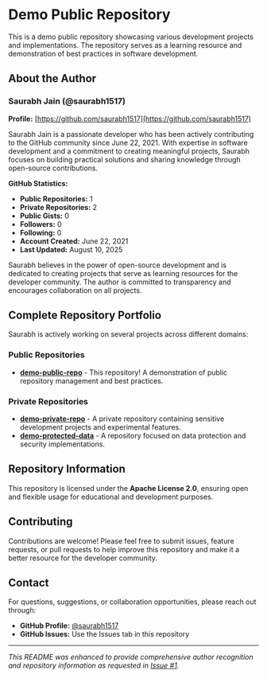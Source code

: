 # Demo Public Repository

This is a demo public repository showcasing various development projects and implementations. The repository serves as a learning resource and demonstration of best practices in software development.

## About the Author

### Saurabh Jain (@saurabh1517)

**Profile:** [https://github.com/saurabh1517](https://github.com/saurabh1517)

Saurabh Jain is a passionate developer who has been actively contributing to the GitHub community since June 22, 2021. With expertise in software development and a commitment to creating meaningful projects, Saurabh focuses on building practical solutions and sharing knowledge through open-source contributions.

**GitHub Statistics:**
- **Public Repositories:** 1
- **Private Repositories:** 2
- **Public Gists:** 0
- **Followers:** 0
- **Following:** 0
- **Account Created:** June 22, 2021
- **Last Updated:** August 10, 2025

Saurabh believes in the power of open-source development and is dedicated to creating projects that serve as learning resources for the developer community. The author is committed to transparency and encourages collaboration on all projects.

## Complete Repository Portfolio

Saurabh is actively working on several projects across different domains:

### Public Repositories
- **[demo-public-repo](https://github.com/saurabh1517/demo-public-repo)** - This repository! A demonstration of public repository management and best practices.

### Private Repositories
- **[demo-private-repo](https://github.com/saurabh1517/demo-private-repo)** - A private repository containing sensitive development projects and experimental features.
- **[demo-protected-data](https://github.com/saurabh1517/demo-protected-data)** - A repository focused on data protection and security implementations.

## Repository Information

This repository is licensed under the **Apache License 2.0**, ensuring open and flexible usage for educational and development purposes.

## Contributing

Contributions are welcome! Please feel free to submit issues, feature requests, or pull requests to help improve this repository and make it a better resource for the developer community.

## Contact

For questions, suggestions, or collaboration opportunities, please reach out through:
- **GitHub Profile:** [@saurabh1517](https://github.com/saurabh1517)
- **GitHub Issues:** Use the Issues tab in this repository

---

*This README was enhanced to provide comprehensive author recognition and repository information as requested in [Issue #1](https://github.com/saurabh1517/demo-public-repo/issues/1).*